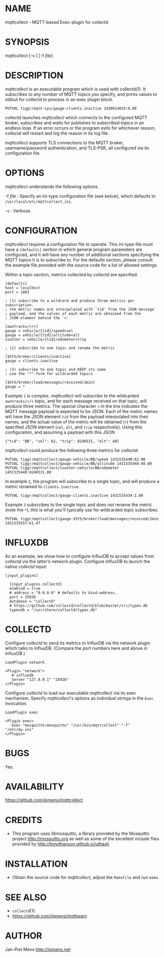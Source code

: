 NAME
====

mqttcollect - MQTT-based Exec-plugin for collectd

SYNOPSIS
========

mqttcollect [-v ] [-f *file*]

DESCRIPTION
===========

*mqttcollect* is an executable program which is used with collectd(1).
It subscribes to any number of MQTT topics you specify, and prints
values to stdout for collectd to process in an exec plugin block.

    PUTVAL tiggr/mqtt‐sys/gauge‐clients.inactive 1430914033:0.00

*collectd* launches *mqttcollect* which connects to the configured MQTT
broker, subscribes and waits for publishes to subscribed topics in an
endless loop. If an error occurs or the program exits for whichever
reason, *collectd* will restart and log the reason in its log file.

*mqttcollect* supports TLS connections to the MQTT broker,
username/password authentication, and TLS-PSK, all configured via its
configuration file.

OPTIONS
=======

*mqttcollect* understands the following options.

-f *file*
:   Specify an ini-type configuration file (see below), which defaults
    to `/usr/local/etc/mqttcollect.ini`.

-v
:   Verbose.

CONFIGURATION
=============

*mqttcollect* requires a configuration file to operate. This ini-type
file must have a `[defaults]` section in which general program
parameters are configured, and it will have any number of additional
sections specifying the MQTT topics it is to subscribe to. For the
defaults section, please consult the example file provided with the
source code for a list of allowed settings.

Within a *topic* section, metrics collected by *collectd* are specified.

    [defaults]
    host = localhost
    port = 1883

    ; (1) subscribe to a wildcard and produce three metrics per subscription.
    ; the metric names are interpolated with `tid' from the JSON message
    ; payload, and the values of each metric are obtained from the
    ; JSON element behind the `<'

    [owntracks/+/+]
    gauge = vehicle/{tid}/speed<vel
    gauge = vehicle/{tid}/altitude<alt
    counter = vehicle/{tid}/odometer<trip

    ; (2) subscribe to one topic and rename the metric

    [$SYS/broker/clients/inactive]
    gauge = clients.inactive

    ; (3) subscribe to one topic and KEEP its name
    ; use the "*"-form for wildcarded topics

    [$SYS/broker/load/messages/received/1min]
    gauge = *

Example `1` is complex. *mqttcollect* will subscribe to the wildcarded
`owntracks/+/+` topic, and for each message received on that topic, will
produce three metrics. The special character `<` in the line indicates
the MQTT message payload is expected to be JSON. Each of the metric
names will have the JSON element `tid` from the payload interpolated
into their names, and the actual value of the metric will be obtained
(`<`) from the specified JSON element (`vel`, `alt`, and `trip`
respectively). Using this configuration, and assuming a payload with
this JSON

    {"tid": "BB", "vel": 62, "trip": 8246531, "alt": 48}

*mqttcollect* could produce the following three metrics for *collectd*:

    PUTVAL tiggr/mqttcollect/gauge-vehicle/BB/speed 1431535440:62.00
    PUTVAL tiggr/mqttcollect/gauge-vehicle/BB/altitude 1431535440:48.00
    PUTVAL tiggr/mqttcollect/counter-vehicle/BB/odometer 1431535440:8246531.00

In example `2`, the program will subscribe to a single topic, and will
produce a metric renamed to `clients.inactive`.

    PUTVAL tiggr/mqttcollect/gauge-clients.inactive 1431535434:1.00

Example `3` subscribes to the single topic and does *not* rename the
metric (note the `*`); this is what you'll typically use for wildcarded
topic subscribes.

    PUTVAL tiggr/mqttcollect/gauge-$SYS/broker/load/messages/received/1min 1431535557:61.47

INFLUXDB
========

As an example, we show how to configure InfluxDB to accept values from
*collectd* via the latter’s network plugin. Configure InfluxDB to launch
the native *collectd* input:

    [input_plugins]

      [input_plugins.collectd]
      enabled = true
      # address = "0.0.0.0" # defaults to bind‐address.
      port = 25826
      database = "collectd"
      # https://github.com/collectd/collectd/blob/master/src/types.db
      typesdb = "/usr/share/collectd/types.db"

COLLECTD
========

Configure *collectd* to send its metrics to InfluxDB via the network
plugin which talks to InfluxDB. (Compare the port numbers here and above
in InfluxDB.)

    LoadPlugin network

    <Plugin "network">
       # influxdb
       Server "127.0.0.1" "25826"
    </Plugin>

Configure *collectd* to load our executable *mqttcollect* via its exec
mechanism. Specify *mqttcollect*'s options as individual strings in the
`Exec` invocation.

    LoadPlugin exec

    <Plugin exec>
       Exec "mosquitto:mosquitto" "/usr/bin/mqttcollect" "‐f" "/etc/my.ini"
    </Plugin>

BUGS
====

Yes.

AVAILABILITY
============

<https://github.com/jpmens/mqttcollect>

CREDITS
=======

-   This program uses *libmosquitto*, a library provided by the
    Mosquitto project <http://mosquitto.org> as well as some of the
    excellent include files provided by
    <http://troydhanson.github.io/uthash>

INSTALLATION
============

-   Obtain the source code for *mqttcollect*, adjust the `Makefile` and
    run `make`.

SEE ALSO
========

-   `collectd`(1).
-   <https://github.com/jpmens/mqttwarn>

AUTHOR
======

Jan-Piet Mens <http://jpmens.net>

